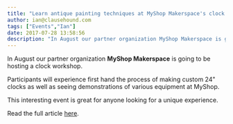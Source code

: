 ```yaml
---
title: "Learn antique painting techniques at MyShop Makerspace's clock workshop!"
author: ian@clausehound.com
tags: ["Events","Ian"]
date: 2017-07-28 13:58:56
description: "In August our partner organization MyShop Makerspace is going to be hosting a clock workshop."
---
```




In August our partner organization **MyShop Makerspace** is going to be hosting a clock workshop.

Participants will experience first hand the process of making custom 24" clocks as well as seeing demonstrations of various equipment at MyShop.

This interesting event is great for anyone looking for a unique experience.

Read the full article [here](http://myshopmakerspace.com/learn-antique-painting-techniques-at-our-clock-workshop).
